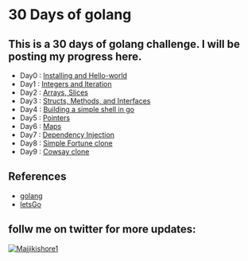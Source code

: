 # 30 Days of golang 

## This is a 30 days of golang challenge. I will be posting my progress here.

- Day0 : [Installing and Hello-world](Day0)
- Day1 : [Integers and Iteration ](Day1)
- Day2 : [Arrays, Slices ](Day2)
- Day3 : [Structs, Methods, and Interfaces](Day3)
- Day4 : [Building a simple shell in go](Day4)
- Day5 : [Pointers](Day5)
- Day6 : [Maps](Day6)
- Day7 : [Dependency Injection](Day7)
- Day8 : [Simple Fortune clone](Day8)
- Day9 : [Cowsay clone](Day9)



## References
- [golang](https://golang.org/)
- [letsGo](https://github.com/canro91/LetsGo)
## follw me on twitter for more updates: 
 <a href="https://twitter.com/Majjikishore1" target="blank"><img
            src="https://img.shields.io/twitter/follow/Majjikishore1?logo=twitter&style=for-the-badge"
            alt="Majjikishore1" /></a>
